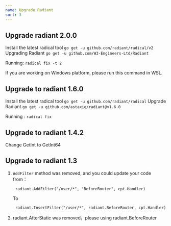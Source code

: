 ```yaml
---
name: Upgrade Radiant
sort: 3
---
```


## Upgrade radiant 2.0.0

Install the latest radical tool `go get -u github.com/radiant/radical/v2`
Upgrading Radiant `go get -u github.com/W3-Engineers-Ltd/Radiant`

Running: `radical fix -t 2`

If you are working on Windows platform, please run this command in WSL.

## Upgrade to radiant 1.6.0

Install the latest radical tool `go get -u github.com/radiant/radical`
Upgrade Radiant `go get -u github.com/astaxie/radiant@v1.6.0`

Running : `radical fix`

## Upgrade to radiant 1.4.2 

Change GetInt to GetInt64

## Upgrade to radiant 1.3

1. `AddFilter` method was removed, and you could update your code from：

		radiant.AddFilter("/user/*", "BeforeRouter", cpt.Handler)

 	To

		radiant.InsertFilter("/user/*", radiant.BeforeRouter, cpt.Handler)

1. radiant.AfterStatic was removed，please using radiant.BeforeRouter
